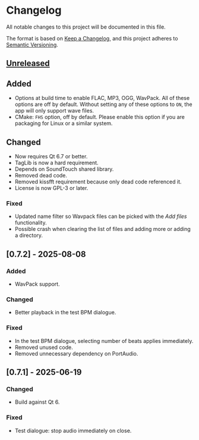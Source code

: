 <!-- markdownlint-configure-file {"MD024": { "siblings_only": true } } -->

# Changelog

All notable changes to this project will be documented in this file.

The format is based on [Keep a Changelog](https://keepachangelog.com/en/1.0.0/), and this project
adheres to [Semantic Versioning](https://semver.org/spec/v2.0.0.html).

## [Unreleased]

## Added

- Options at build time to enable FLAC, MP3, OGG, WavPack. All of these options are off by default.
  Without setting any of these options to `ON`, the app will only support wave files.
- CMake: `FHS` option, off by default. Please enable this option if you are packaging for Linux or
  a similar system.

## Changed

- Now requires Qt 6.7 or better.
- TagLib is now a hard requirement.
- Depends on SoundTouch shared library.
- Removed dead code.
- Removed kissfft requirement because only dead code referenced it.
- License is now GPL-3 or later.

### Fixed

- Updated name filter so Wavpack files can be picked with the _Add files_ functionality.
- Possible crash when clearing the list of files and adding more or adding a directory.

## [0.7.2] - 2025-08-08

### Added

- WavPack support.

### Changed

- Better playback in the test BPM dialogue.

### Fixed

- In the test BPM dialogue, selecting number of beats applies immediately.
- Removed unused code.
- Removed unnecessary dependency on PortAudio.

## [0.7.1] - 2025-06-19

### Changed

- Build against Qt 6.

### Fixed

- Test dialogue: stop audio immediately on close.

[unreleased]: https://github.com/Tatsh/bpmdetect/compare/v0.7.2...HEAD
